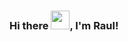 ### Hi there <img src="https://media.giphy.com/media/hvRJCLFzcasrR4ia7z/giphy.gif" width="30">, I'm Raul!

<!--
**AguilarRaul/AguilarRaul** is a ✨ _special_ ✨ repository because its `README.md` (this file) appears on your GitHub profile.

Here are some ideas to get you started:

- 🔭 I’m currently working on ...
- 🌱 I’m currently learning ...
- 👯 I’m looking to collaborate on ...
- 🤔 I’m looking for help with ...
- 💬 Ask me about ...
- 📫 How to reach me: ...
- 😄 Pronouns: ...
- ⚡ Fun fact: ...
-->
